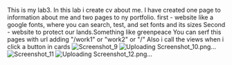 This is my lab3.
In this lab i create cv about me.
I have created one page to information about me and two pages to ny portfolio.
first - website like a google fonts, where you can search, test, and set fonts and its sizes
Second - website to protect our lands.Something like greenpeace
You can serf this pages with url adding "/work1" or "work2" or "/"
Also i call the views when i click a button in cards 
![Screenshot_9](https://user-images.githubusercontent.com/78685568/108704697-30a50a80-752e-11eb-9f0f-76bd57794856.png)
![Uploading Screenshot_10.png…]()
![Screenshot_11](https://user-images.githubusercontent.com/78685568/108704759-474b6180-752e-11eb-8419-1b47fe4b73c0.png)
![Uploading Screenshot_12.png…]()
